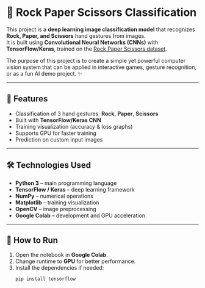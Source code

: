 # 📘 Rock Paper Scissors Classification

This project is a **deep learning image classification model** that recognizes **Rock, Paper, and Scissors** hand gestures from images.  
It is built using **Convolutional Neural Networks (CNNs)** with **TensorFlow/Keras**, trained on the [Rock Paper Scissors dataset](https://www.tensorflow.org/datasets/catalog/rock_paper_scissors).

The purpose of this project is to create a simple yet powerful computer vision system that can be applied in interactive games, gesture recognition, or as a fun AI demo project. ✨

---

## 🚀 Features
- Classification of 3 hand gestures: **Rock**, **Paper**, **Scissors**  
- Built with **TensorFlow/Keras CNN**  
- Training visualization (accuracy & loss graphs)  
- Supports GPU for faster training  
- Prediction on custom input images  

---

## 🛠️ Technologies Used
- **Python 3** – main programming language  
- **TensorFlow / Keras** – deep learning framework  
- **NumPy** – numerical operations  
- **Matplotlib** – training visualization  
- **OpenCV** – image preprocessing  
- **Google Colab** – development and GPU acceleration  

---

## 📖 How to Run
1. Open the notebook in **Google Colab**.  
2. Change runtime to **GPU** for better performance.  
3. Install the dependencies if needed:
   ```bash
   pip install tensorflow
